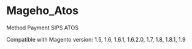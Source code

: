 Mageho_Atos
===========

Method Payment SIPS ATOS

Compatible with Magento version: 1.5, 1.6, 1.6.1, 1.6.2.0, 1.7, 1.8, 1.8.1, 1.9
